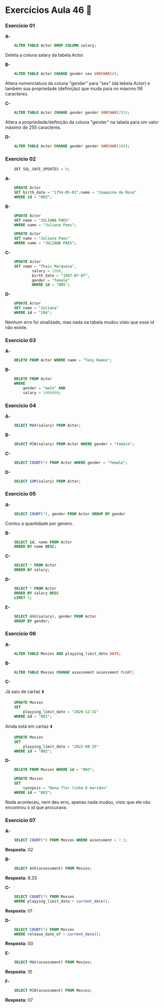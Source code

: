 
# Exercícios Aula 46  :memo:  

### Exercício 01

**A-** 

```sql
	ALTER TABLE Actor DROP COLUMN salary;
```
Deleta a coluna salary da tabela Actor.

**B-**

```sql
	ALTER TABLE Actor CHANGE gender sex VARCHAR(6);
```
Altera nomenclatura da coluna "gender" para "sex" (da tebela Actor) e também sua propriedade (definição) que muda para no máximo 06 caracteres.


**C-**
```sql
	ALTER TABLE Actor CHANGE gender gender VARCHAR(255);
```
Altera a propriedade/definição da coluna "gender" na tabela para um valor máximo de 255 caracteres.

**D-**
```sql
	ALTER TABLE Actor CHANGE gender gender VARCHAR(100);
```


### Exercício 02

``` sql
	SET SQL_SAFE_UPDATES = 0;
```

**A-**
``` sql
	UPDATE Actor
	SET birth_date = "1754-05-01",name = "Joaquina da Rosa"
	WHERE id = "003";
```
  
**B-**
``` sql
	UPDATE Actor
	SET name = "JULIANA PAES"
	WHERE name = "Juliana Paes";
```

``` sql
	UPDATE Actor
	SET name = "Juliana Paes"
	WHERE name = "JULIANA PAES";
```


**C-**
```sql
	UPDATE Actor
	SET name = "Thais Marquesa",
			salary = 1500,
			birth_date = "1997-07-07",
			gender = "female"
			WHERE id = "005";
```


**D-**
```sql
	UPDATE Actor
	SET name = "Juliana"
	WHERE id = "104";
```
Nenhum erro foi sinalizado, mas nada na tabela mudou visto que esse id não existe.


### Exercício 03

**A-**
``` sql
	DELETE FROM Actor WHERE name = "Tony Ramos";
```

**B-**
``` sql
	DELETE FROM Actor 
	WHERE
		gender = "male" AND
	    salary > 1000000;
```

### Exercício 04

**A-**
``` sql
	SELECT MAX(salary) FROM Actor;
```

**B-**
```sql
	SELECT MIN(salary) FROM Actor WHERE gender = "female";
```

**C-**
```sql
	SELECT COUNT(*) FROM Actor WHERE gender = "female";
```
**D-**
```sql
	SELECT SUM(salary) FROM Actor;
```

### Exercício 05

**A-**

```sql
	SELECT COUNT(*), gender FROM Actor GROUP BY gender
```
Contou a quantidade por genero.

**B-**

```sql
	SELECT id, name FROM Actor 
	ORDER BY name DESC;
```

**C-**

```sql
	SELECT * FROM Actor 
	ORDER BY salary;
```

**D-**

```sql
	SELECT * FROM Actor
	ORDER BY salary DESC
	LIMIT 3;
```

**E-**

```sql
	SELECT AVG(salary), gender FROM Actor 
	GROUP BY gender;
```


### Exercício 06

**A-**

```sql
	ALTER TABLE Movies ADD playying_limit_date DATE;
```

**B-**

```sql
	ALTER TABLE Movies CHANGE assessment assessment FLOAT;
```

**C-**

Já saiu de cartaz :arrow_down:
```sql
	UPDATE Movies 
	SET 
		playying_limit_date = "2020-12-31"
	WHERE id = "001";
```
Ainda está em cartaz :arrow_down:
```sql
	UPDATE Movies
	SET
		playying_limit_date = "2021-08-25"
	WHERE id = "002";
```

**D-**
```sql
	DELETE FROM Movies WHERE id = "003";
```
```sql
	UPDATE Movies
	SET 
		synopsis = "Dona flor tinha 6 maridos"
	WHERE id = "003";
```

Nada aconteceu, nem deu erro, apenas nada mudou, visto que ele não encontrou o id que procurava.

### Exercício 07

**A-**

```sql
	SELECT COUNT(*) FROM Movies WHERE assessment > 7.5; 
```
**Resposta:** 02

**B-**

```sql
	SELECT AVG(assessment) FROM Movies;
```
**Resposta:** 8.33

**C-**

```sql
	SELECT COUNT(*) FROM Movies 
	WHERE playying_limit_date > current_date();
```
**Resposta:** 01

**D-**

```sql
	SELECT COUNT(*) FROM Movies 
	WHERE release_date_of > current_date();
```
**Resposta:** 00

**E-**

```sql
	SELECT MAX(assessment) FROM Movies;
```
**Resposta:** 10

**F-**

```sql
	SELECT MIN(assessment) FROM Movies;
```
**Resposta:** 07
